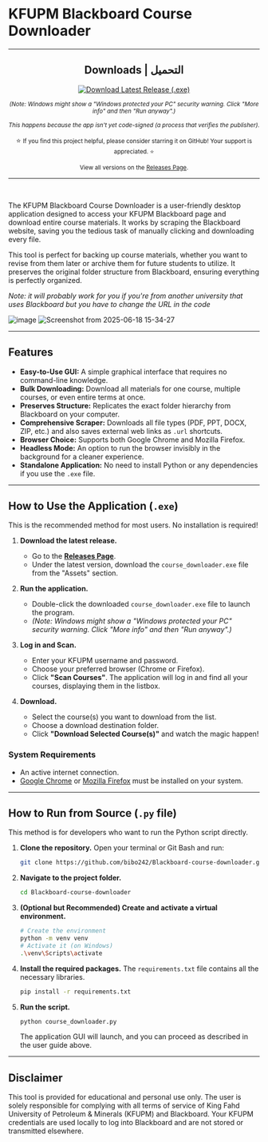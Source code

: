 # KFUPM Blackboard Course Downloader

---
<h2 align="center">Downloads | التحميل</h2>

<div align="center">
  <a href="https://github.com/bibo242/Blackboard-course-downloader/releases/latest/download/course_downloaderv1.1.exe" title="Download Latest Release (.exe)">
    <img src="https://img.shields.io/badge/DOWNLOAD%20LATEST%20RELEASE%20(.EXE)-brightgreen?style=for-the-badge&logo=windows&logoColor=white" alt="Download Latest Release (.exe)">
  </a>
  <p align="center"><small><em>(Note: Windows might show a "Windows protected your PC" security warning. Click "More info" and then "Run anyway".)</em></small></p>
  <p align="center"><small><em>This happens because the app isn't yet code-signed (a process that verifies the publisher).</em></small></p>
  <p align="center">⭐ <small>If you find this project helpful, please consider starring it on GitHub! Your support is appreciated. ⭐</small></p>
  <p align="center"><small>View all versions on the <a href="https://github.com/bibo242/Blackboard-course-downloader/releases/latest">Releases Page</a>.</small></p>
</div>

---
<br>








The KFUPM Blackboard Course Downloader is a user-friendly desktop application designed to access your KFUPM Blackboard page and download entire course materials. It works by scraping the Blackboard website, saving you the tedious task of manually clicking and downloading every file.

This tool is perfect for backing up course materials, whether you want to revise from them later or archive them for future students to utilize. It preserves the original folder structure from Blackboard, ensuring everything is perfectly organized.

_Note: it will probably work for you if you're from another university that uses Blackboard but you have to change the URL in the code_

 
![image](https://github.com/user-attachments/assets/8bd239d3-d8fd-4224-addf-e9aaf624bc3c)
![Screenshot from 2025-06-18 15-34-27](https://github.com/user-attachments/assets/a8b1a615-a89e-4943-8b7d-3f867cc6eafd)


---

##  Features

- **Easy-to-Use GUI:** A simple graphical interface that requires no command-line knowledge.
- **Bulk Downloading:** Download all materials for one course, multiple courses, or even entire terms at once.
- **Preserves Structure:** Replicates the exact folder hierarchy from Blackboard on your computer.
- **Comprehensive Scraper:** Downloads all file types (PDF, PPT, DOCX, ZIP, etc.) and also saves external web links as `.url` shortcuts.
- **Browser Choice:** Supports both Google Chrome and Mozilla Firefox.
- **Headless Mode:** An option to run the browser invisibly in the background for a cleaner experience.
- **Standalone Application:** No need to install Python or any dependencies if you use the `.exe` file.

---

##  How to Use the Application (`.exe`)

This is the recommended method for most users. No installation is required!

1.  **Download the latest release.**
    - Go to the [**Releases Page**](https://github.com/bibo242/Blackboard-course-downloader/releases).
    - Under the latest version, download the `course_downloader.exe` file from the "Assets" section.

2.  **Run the application.**
    - Double-click the downloaded `course_downloader.exe` file to launch the program.
    - _(Note: Windows might show a "Windows protected your PC" security warning. Click "More info" and then "Run anyway".)_

3.  **Log in and Scan.**
    - Enter your KFUPM username and password.
    - Choose your preferred browser (Chrome or Firefox).
    - Click **"Scan Courses"**. The application will log in and find all your courses, displaying them in the listbox.

4.  **Download.**
    - Select the course(s) you want to download from the list.
    - Choose a download destination folder.
    - Click **"Download Selected Course(s)"** and watch the magic happen!

### System Requirements
- An active internet connection.
- [Google Chrome](https://www.google.com/chrome/) or [Mozilla Firefox](https://www.mozilla.org/firefox/) must be installed on your system.

---

##  How to Run from Source (`.py` file)

This method is for developers who want to run the Python script directly.

1.  **Clone the repository.**
    Open your terminal or Git Bash and run:
    ```bash
    git clone https://github.com/bibo242/Blackboard-course-downloader.git
    ```

2.  **Navigate to the project folder.**
    ```bash
    cd Blackboard-course-downloader
    ```

3.  **(Optional but Recommended) Create and activate a virtual environment.**
    ```bash
    # Create the environment
    python -m venv venv
    # Activate it (on Windows)
    .\venv\Scripts\activate
    ```

4.  **Install the required packages.**
    The `requirements.txt` file contains all the necessary libraries.
    ```bash
    pip install -r requirements.txt
    ```

5.  **Run the script.**
    ```bash
    python course_downloader.py
    ```
    The application GUI will launch, and you can proceed as described in the user guide above.

---

##  Disclaimer

This tool is provided for educational and personal use only. The user is solely responsible for complying with all terms of service of King Fahd University of Petroleum & Minerals (KFUPM) and Blackboard. Your KFUPM credentials are used locally to log into Blackboard and are not stored or transmitted elsewhere.
